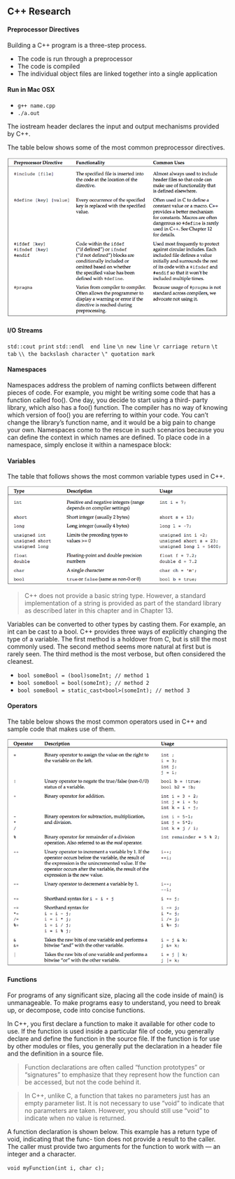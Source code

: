 ## C++ Research

#### Preprocessor Directives

Building a C++ program is a three-step process.

* The code is run through a preprocessor
* The code is compiled
* The individual object files are linked together into a single application

#### Run in Mac OSX

* `g++ name.cpp`
* `./a.out`

The iostream header declares the input and output mechanisms provided by C++.

The table below shows some of the most common preprocessor directives.

<img src="images/preprocessor_directives.png" alt="">

#### I/O Streams

`std::cout print`
`std::endl  end line`
`\n new line`
`\r carriage return`
`\t tab`
`\\ the backslash character`
`\" quotation mark`

#### Namespaces


Namespaces address the problem of naming conflicts between different pieces of code. For example, you might be writing some code that has a function called foo(). One day, you decide to start using a third- party library, which also has a foo() function. The compiler has no way of knowing which version of foo() you are referring to within your code. You can’t change the library’s function name, and it would be a big pain to change your own.
Namespaces come to the rescue in such scenarios because you can define the context in which names are defined. To place code in a namespace, simply enclose it within a namespace block:

#### Variables

The table that follows shows the most common variable types used in C++.

<img src="images/variable_types.png" alt="">

> C++ does not provide a basic string type. However, a standard implementation of a string is provided as part of the standard library as described later in this chapter and in Chapter 13.

Variables can be converted to other types by casting them. For example, an int can be cast to a bool. C++ provides three ways of explicitly changing the type of a variable. The first method is a holdover from C, but is still the most commonly used. The second method seems more natural at first but is rarely seen. The third method is the most verbose, but often considered the cleanest.

* `bool someBool = (bool)someInt; // method 1`
* `bool someBool = bool(someInt); // method 2`
* `bool someBool = static_cast<bool>(someInt); // method 3`


#### Operators

The table below shows the most common operators used in C++ and sample code that makes use of them.

<img src="images/operators.png" alt="">

#### Functions

For programs of any significant size, placing all the code inside of main() is unmanageable. To make programs easy to understand, you need to break up, or decompose, code into concise functions.

In C++, you first declare a function to make it available for other code to use. If the function is used inside a particular file of code, you generally declare and define the function in the source file. If the function is for use by other modules or files, you generally put the declaration in a header file and the definition in a source file.

> Function declarations are often called “function prototypes” or “signatures” to emphasize that they represent how the function can be accessed, but not the code behind it.

> In C++, unlike C, a function that takes no parameters just has an empty parameter list. It is not necessary to use “void” to indicate that no parameters are taken. However, you should still use “void” to indicate when no value is returned.

A function declaration is shown below. This example has a return type of void, indicating that the func- tion does not provide a result to the caller. The caller must provide two arguments for the function to work with — an integer and a character.

`void myFunction(int i, char c);`
